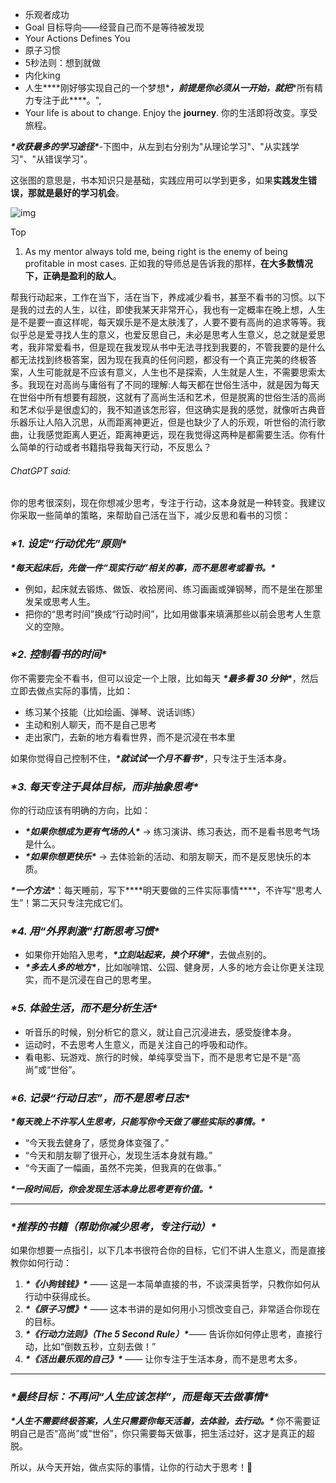 - 乐观者成功
- Goal 目标导向——经营自己而不是等待被发现
- Your Actions Defines You
- 原子习惯
- 5秒法则：想到就做
- 内化king
- 人生***\*刚好够实现自己的一个梦想\****，前提是你必须从一开始，就把***\*所有精力专注于此\****。",
- Your life is about to change. Enjoy the **journey**. 你的生活即将改变。享受旅程。



***\*收获最多的学习途径\****-下图中，从左到右分别为"从理论学习"、"从实践学习"、"从错误学习"。

这张图的意思是，书本知识只是基础，实践应用可以学到更多，如果**实践发生错误，那就是最好的学习机会**。

![img](../images/bg2023062902.webp)

Top

1. As my mentor always told me, being right is the enemy of being profitable in most cases. 正如我的导师总是告诉我的那样，**在大多数情况下，正确是盈利的敌人**。

帮我行动起来，工作在当下，活在当下，养成减少看书，甚至不看书的习惯。以下是我的过去的人生，以往，即使我某天非常开心，我也有一定概率在晚上想，人生是不是要一直这样呢，每天娱乐是不是太肤浅了，人要不要有高尚的追求等等。我似乎总是爱寻找人生的意义，也爱反思自己，未必是思考人生意义，总之就是爱思考，我非常爱看书，但是现在我发现从书中无法寻找到我要的，不管我要的是什么都无法找到终极答案，因为现在我真的任何问题，都没有一个真正完美的终极答案，人生可能就是不应该有意义，人生也不是探索，人生就是人生，不需要思索太多。我现在对高尚与庸俗有了不同的理解:人每天都在世俗生活中，就是因为每天在世俗中所有想要有超脱，这就有了高尚生活和艺术，但是脱离的世俗生活的高尚和艺术似乎是很虚幻的，我不知道该怎形容，但这确实是我的感觉，就像听古典音乐器乐让人陷入沉思，从而距离神更近，但是也缺少了人的乐观，听世俗的流行歌曲，让我感觉距离人更近，距离神更远，现在我觉得这两种是都需要生活。你有什么简单的行动或者书籍指导我每天行动，不反思么？

###### ChatGPT said:

你的思考很深刻，现在你想减少思考，专注于行动，这本身就是一种转变。我建议你采取一些简单的策略，来帮助自己活在当下，减少反思和看书的习惯：

### ***\*1. 设定“行动优先”原则\****

***\*每天起床后，先做一件“现实行动”相关的事，而不是思考或看书。\****

- 例如，起床就去锻炼、做饭、收拾房间、练习画画或弹钢琴，而不是坐在那里发呆或思考人生。
- 把你的“思考时间”换成“行动时间”，比如用做事来填满那些以前会思考人生意义的空隙。

### ***\*2. 控制看书的时间\****

你不需要完全不看书，但可以设定一个上限，比如每天 ***\*最多看 30 分钟\****，然后立即去做点实际的事情，比如：

- 练习某个技能（比如绘画、弹琴、说话训练）
- 主动和别人聊天，而不是自己思考
- 走出家门，去新的地方看看世界，而不是沉浸在书本里

如果你觉得自己控制不住，***\*就试试一个月不看书\****，只专注于生活本身。

### ***\*3. 每天专注于具体目标，而非抽象思考\****

你的行动应该有明确的方向，比如：

- ***\*如果你想成为更有气场的人\**** → 练习演讲、练习表达，而不是看书思考气场是什么。
- ***\*如果你想更快乐\**** → 去体验新的活动、和朋友聊天，而不是反思快乐的本质。

***\*一个方法\****：每天睡前，写下***\*明天要做的三件实际事情\****，不许写“思考人生”！第二天只专注完成它们。

### ***\*4. 用“外界刺激”打断思考习惯\****

- 如果你开始陷入思考，***\*立刻站起来，换个环境\****，去做点别的。
- ***\*多去人多的地方\****，比如咖啡馆、公园、健身房，人多的地方会让你更关注现实，而不是沉浸在自己的思考里。

### ***\*5. 体验生活，而不是分析生活\****

- 听音乐的时候，别分析它的意义，就让自己沉浸进去，感受旋律本身。
- 运动时，不去思考人生意义，而是关注自己的呼吸和动作。
- 看电影、玩游戏、旅行的时候，单纯享受当下，而不是思考它是不是“高尚”或“世俗”。

### ***\*6. 记录“行动日志”，而不是思考日志\****

***\*每天晚上不许写人生思考，只能写你今天做了哪些实际的事情。\****

- “今天我去健身了，感觉身体变强了。”
- “今天和朋友聊了很开心，发现生活本身就有趣。”
- “今天画了一幅画，虽然不完美，但我真的在做事。”

***\*一段时间后，你会发现生活本身比思考更有价值。\****



------



### ***\*推荐的书籍（帮助你减少思考，专注行动）\****

如果你想要一点指引，以下几本书很符合你的目标，它们不讲人生意义，而是直接教你如何行动：

1. ***\*《小狗钱钱》\**** —— 这是一本简单直接的书，不谈深奥哲学，只教你如何从行动中获得成长。
2. ***\*《原子习惯》\**** —— 这本书讲的是如何用小习惯改变自己，非常适合你现在的目标。
3. ***\*《行动力法则》（The 5 Second Rule）\****—— 告诉你如何停止思考，直接行动，比如“倒数五秒，立刻去做！”
4. ***\*《活出最乐观的自己》\**** —— 让你专注于生活本身，而不是思考太多。



------



### ***\*最终目标：不再问“人生应该怎样”，而是每天去做事情\****

***\*人生不需要终极答案，人生只需要你每天活着，去体验，去行动。\****
你不需要证明自己是否“高尚”或“世俗”，你只需要每天做事，把生活过好，这才是真正的超脱。

所以，从今天开始，做点实际的事情，让你的行动大于思考！💪